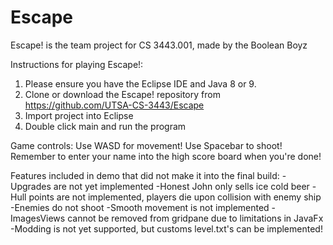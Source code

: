 # Escape
Escape! is the team project for CS 3443.001, made by the Boolean Boyz

Instructions for playing Escape!: 
1. Please ensure you have the Eclipse IDE and Java 8 or 9.
2. Clone or download the Escape! repository from https://github.com/UTSA-CS-3443/Escape
3. Import project into Eclipse
4. Double click main and run the program

Game controls:
Use WASD for movement!
Use Spacebar to shoot!
Remember to enter your name into the high score board when you're done!

Features included in demo that did not make it into the final build:
-Upgrades are not yet implemented
-Honest John only sells ice cold beer
-Hull points are not implemented, players die upon collision with enemy ship
-Enemies do not shoot
-Smooth movement is not implemented
-ImagesViews cannot be removed from gridpane due to limitations in JavaFx
-Modding is not yet supported, but customs level.txt's can be implemented! 
